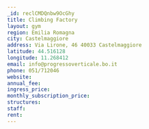 ```yaml
---
_id: reclCMDQnbw9OcGhy
title: Climbing Factory
layout: gym
region: Emilia Romagna
city: Castelmaggiore
address: Via Lirone, 46 40033 Castelmaggiore
latitude: 44.516128
longitude: 11.268412
email: info@progressoverticale.bo.it
phone: 051/712046
website: 
annual_fee: 
ingress_price: 
monthly_subscription_price: 
structures: 
staff: 
rent: 
---
```



